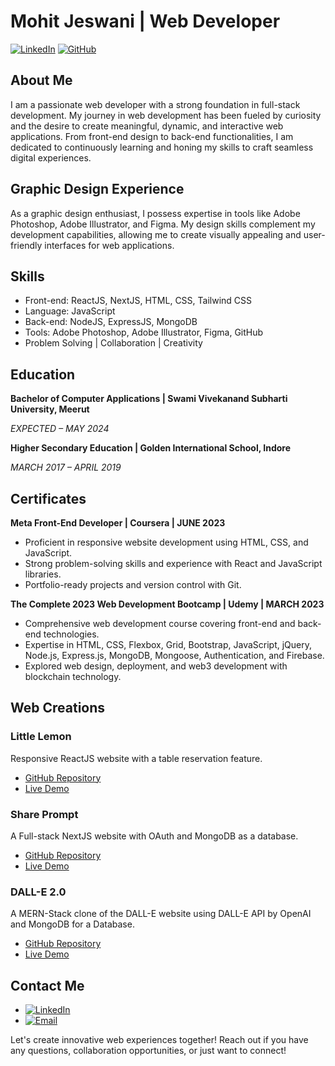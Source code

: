 # Mohit Jeswani | Web Developer

[![LinkedIn](https://img.shields.io/badge/LinkedIn-Connect-blue.svg)](https://www.linkedin.com/in/mohit-jeswani-0233041b2/) [![GitHub](https://img.shields.io/badge/GitHub-Profile-lightgrey.svg)](https://github.com/ShadowNinja1210)

## About Me

I am a passionate web developer with a strong foundation in full-stack development. My journey in web development has been fueled by curiosity and the desire to create meaningful, dynamic, and interactive web applications. From front-end design to back-end functionalities, I am dedicated to continuously learning and honing my skills to craft seamless digital experiences.

## Graphic Design Experience

As a graphic design enthusiast, I possess expertise in tools like Adobe Photoshop, Adobe Illustrator, and Figma. My design skills complement my development capabilities, allowing me to create visually appealing and user-friendly interfaces for web applications.

## Skills

- Front-end: ReactJS, NextJS, HTML, CSS, Tailwind CSS
- Language: JavaScript
- Back-end: NodeJS, ExpressJS, MongoDB
- Tools: Adobe Photoshop, Adobe Illustrator, Figma, GitHub
- Problem Solving | Collaboration | Creativity

## Education

**Bachelor of Computer Applications | Swami Vivekanand Subharti University, Meerut**

*EXPECTED – MAY 2024*

**Higher Secondary Education | Golden International School, Indore**

*MARCH 2017 – APRIL 2019*

## Certificates

**Meta Front-End Developer | Coursera | JUNE 2023**

- Proficient in responsive website development using HTML, CSS, and JavaScript.
- Strong problem-solving skills and experience with React and JavaScript libraries.
- Portfolio-ready projects and version control with Git.

**The Complete 2023 Web Development Bootcamp | Udemy | MARCH 2023**

- Comprehensive web development course covering front-end and back-end technologies.
- Expertise in HTML, CSS, Flexbox, Grid, Bootstrap, JavaScript, jQuery, Node.js, Express.js, MongoDB, Mongoose, Authentication, and Firebase.
- Explored web design, deployment, and web3 development with blockchain technology.

## Web Creations

### Little Lemon
Responsive ReactJS website with a table reservation feature.
- [GitHub Repository](https://github.com/ShadowNinja1210/little_lemon)
- [Live Demo](https://little-lemon-web.netlify.app/)

### Share Prompt
A Full-stack NextJS website with OAuth and MongoDB as a database.
- [GitHub Repository](https://github.com/ShadowNinja1210/share-prompt)
- [Live Demo](https://share-prompt-zeta.vercel.app/)

### DALL-E 2.0
A MERN-Stack clone of the DALL-E website using DALL-E API by OpenAI and MongoDB for a Database.
- [GitHub Repository](https://github.com/ShadowNinja1210/dall-e)
- [Live Demo](https://dall-e-mern-self.vercel.app/)

## Contact Me

- [![LinkedIn](https://img.shields.io/badge/LinkedIn-Connect-blue.svg)](https://www.linkedin.com/in/mohit-jeswani-0233041b2/)
- [![Email](https://img.shields.io/badge/Email-Contact-success.svg)](mailto:mohitjeswani1210@gmail.com)

Let's create innovative web experiences together! Reach out if you have any questions, collaboration opportunities, or just want to connect!
